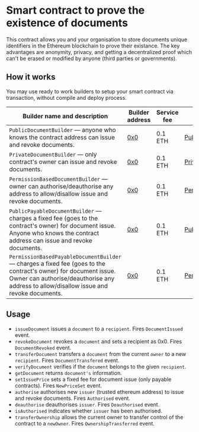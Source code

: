 # Smart contract to prove the existence of documents

This contract allows you and your organisation to store documents unique identifiers in the Ethereum blockchain to prove their existance. The key advantages are anonymity, privacy, and getting a decentralized proof which can't be erased or modified by anyone (third parties or governments).

## How it works

You may use ready to work builders to setup your smart contract via transaction, without compile and deploy process.

Builder name and description | Builder address | Service fee | Abi for created contract
-----------------------------|-----------------|-------------|-------------------------
`PublicDocumentBuilder` — anyone who knows the contract address can issue and revoke documents. |[0x0](https://etherscan.io/address/0x0)| 0.1 ETH |[PublicDocument.json](/build/contracts/PublicDocument.json)
`PrivateDocumentBuilder` — only contract's owner can issue and revoke documents. |[0x0](https://etherscan.io/address/0x0)| 0.1 ETH |[PrivateDocument.json](/build/contracts/PrivateDocument.json)
`PermissionBasedDocumentBuilder` — owner can authorise/deauthorise any address to allow/disallow issue and revoke documents. |[0x0](https://etherscan.io/address/0x0)| 0.1 ETH |[PermissionBasedDocument.json](/build/contracts/PermissionBasedDocument.json)
`PublicPayableDocumentBuilder` — charges a fixed fee (goes to the contract's owner) for document issue. Anyone who knows the contract address can issue and revoke documents. |[0x0](https://etherscan.io/address/0x0)| 0.1 ETH |[PublicPayableDocument.json](/build/contracts/PublicPayableDocument.json)
`PermissionBasedPayableDocumentBuilder` — charges a fixed fee (goes to the contract's owner) for document issue. Owner can authorise/deauthorise any address to allow/disallow issue and revoke documents. |[0x0](https://etherscan.io/address/0x0)| 0.1 ETH |[PermissionBasedPayableDocument.json](/build/contracts/PermissionBasedPayableDocument.json)

## Usage

- `issueDocument` issues a `document` to a `recipient`. Fires `DocumentIssued` event.
- `revokeDocument` revokes a `document` and sets a recipient as 0x0. Fires `DocumentRevoked` event.
- `transferDocument` transfers a `document` from the current `owner` to a new `recipient`. Fires `DocumentTransfered` event.
- `verifyDocument` verifies if the `document` belongs to the given `recipient`.
- `getDocument` returns `document's` information.
- `setIssuePrice` sets a fixed fee for document issue (only payable contracts). Fires `NewPriceSet` event.
- `authorise` authorises new `issuer` (trusted ethereum address) to issue and revoke documents. Fires `Authorised` event.
- `deauthorise` deauthorises `issuer`. Fires `Deauthorised` event.
- `isAuthorised` indicates whether `issuer` has been authorised.
- `transferOwnership` allows the current owner to transfer control of the contract to a `newOwner`. Fires `OwnershipTransferred` event.